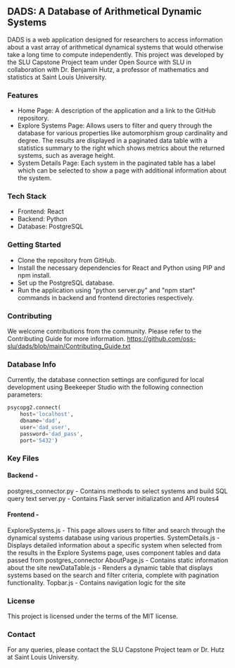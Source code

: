 ## DADS: A Database of Arithmetical Dynamic Systems
DADS is a web application designed for researchers to access information about a vast array of arithmetical dynamical systems that would otherwise take a long time to compute independently. This project was developed by the SLU Capstone Project team under Open Source with SLU in collaboration with Dr. Benjamin Hutz, a professor of mathematics and statistics at Saint Louis University.

### Features
* Home Page: A description of the application and a link to the GitHub repository.
* Explore Systems Page: Allows users to filter and query through the database for various properties like automorphism group cardinality and degree. The results are displayed in a paginated data table with a statistics summary to the right which shows metrics about the returned systems, such as average height.
* System Details Page: Each system in the paginated table has a label which can be selected to show a page with additional information about the system.

### Tech Stack
* Frontend: React
* Backend: Python
* Database: PostgreSQL

### Getting Started
* Clone the repository from GitHub.
* Install the necessary dependencies for React and Python using PIP and npm install.
* Set up the PostgreSQL database.
* Run the application using "python server.py" and "npm start" commands in backend and frontend directories respectively. 

### Contributing
We welcome contributions from the community. Please refer to the Contributing Guide for more information.
https://github.com/oss-slu/dads/blob/main/Contributing_Guide.txt

### Database Info
Currently, the database connection settings are configured for local development using Beekeeper Studio with the following connection parameters:

```python
psycopg2.connect(
    host='localhost',
    dbname='dad',
    user='dad_user',
    password='dad_pass',
    port='5432')
```

### Key Files

#### Backend - 
postgres_connector.py - Contains methods to select systems and build SQL query text
server.py - Contains Flask server initialization and API routes4

#### Frontend - 
ExploreSystems.js - This page allows users to filter and search through the dynamical systems database using various properties.
SystemDetails.js - Displays detailed information about a specific system when selected from the results in the Explore Systems page, uses component tables and data passed from postgres_connector
AboutPage.js - Contains static information about the site
newDataTable.js - Renders a dynamic table that displays systems based on the search and filter criteria, complete with pagination functionality.
Topbar.js - Contains navigation logic for the site 

### License
This project is licensed under the terms of the MIT license.

### Contact
For any queries, please contact the SLU Capstone Project team or Dr. Hutz at Saint Louis University.
